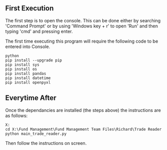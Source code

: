 ## First Execution ##

The first step is to open the console. This can be done either by searching 'Command Prompt' or
by using 'Windows key + r' to open 'Run' and then typing 'cmd' and pressing enter.

The first time executing this program will require the following code to be entered into Console.

```shell
python
pip install --upgrade pip
pip install sys
pip install os
pip install pandas
pip install datetime
pip install openpyxl
```

## Everytime After ##

Once the dependancies are installed (the steps above) the instructions are as follows:

```shell
X:
cd X:\Fund Management\Fund Management Team Files\Richard\Trade Reader
python main_trade_reader.py
```

Then follow the instructions on screen. 
